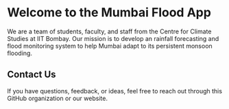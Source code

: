 # Welcome to the Mumbai Flood App

We are a team of students, faculty, and staff from the Centre for Climate Studies at IIT Bombay. Our mission is to develop an rainfall forecasting and flood monitoring system to help Mumbai adapt to its persistent monsoon flooding.

## Contact Us
If you have questions, feedback, or ideas, feel free to reach out through this GitHub organization or our website.
